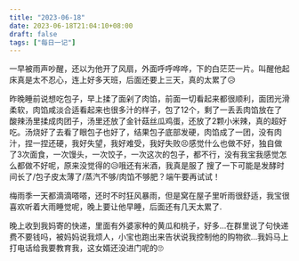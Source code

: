 ```yaml
---
title: "2023-06-18"
date: 2023-06-18T21:04:10+08:00
draft: false
tags: ["每日一记"]
---
```


一早被雨声吵醒，还以为他开了风扇，外面呼呼哗哗，下的白茫茫一片。叫醒他起床真是太不忍心，连上好多天班，后面还要上三天，真的太累了😥 

昨晚睡前说想吃包子，早上揉了面剁了肉馅，前面一切看起来都很顺利，面团光滑柔软，肉馅咸淡合适看起来也很多汁的样子，包了12个，剩了一丢丢肉馅放在了酸辣汤里揉成肉团子，汤里还放了金针菇丝瓜鸡蛋，还放了2颗小米辣，真的超好吃。汤烧好了去看了眼包子也好了，结果包子底部发硬，肉馅成了一团，没有肉汁，捏一捏还硬，我好失望，我好难受，我好失败😣感觉什么也做不好，独自做了3次面食，一次馒头，一次饺子，一次这次的包子，都不行，没有我宝我感觉怎么都做不好呢，原来没觉得的😥哦还有米酒，我真是服了
搜了一下可能是发酵时间长了/包子皮太薄了/蒸汽不够/肉馅不够肥？端午要再试试！

梅雨季一天都滴滴嗒嗒，还时不时狂风暴雨，但是窝在屋子里听雨很舒适，我宝很喜欢听着大雨睡觉呢，晚上要让他早睡，后面还有几天太累了.

晚上收到我妈寄的快递，里面有外婆家种的黄瓜和桃子，好多...在群里说了句快递费不要钱吗，被妈妈说我烦人，小宝也跑出来告状说我控制他的购物欲...我妈马上打电话给我要教育我，这女婿还没进门呢的🙄
